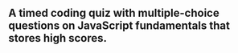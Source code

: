 ## A timed coding quiz with multiple-choice questions on JavaScript fundamentals that stores high scores. 
